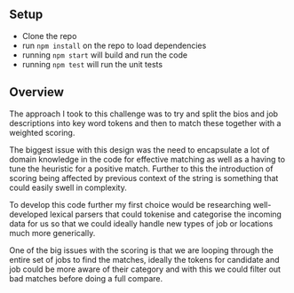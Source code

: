 ## Setup

- Clone the repo
- run `npm install` on the repo to load dependencies
- running `npm start` will build and run the code
- running `npm test` will run the unit tests


## Overview

The approach I took to this challenge was to try and split the bios and job descriptions into key word tokens and then 
to match these together with a weighted scoring.

The biggest issue with this design was the need to encapsulate a lot of domain knowledge in the code for effective 
matching as well as a having to tune the heuristic for a positive match. Further to this the introduction of scoring 
being affected by previous context of the string is something that could easily swell in complexity.

To develop this code further my first choice would be researching well-developed lexical parsers that could tokenise and
categorise the incoming data for us so that we could ideally handle new types of job or locations much more generically.

One of the big issues with the scoring is that we are looping through the entire set of jobs to find the matches, 
ideally the tokens for candidate and job could be more aware of their category and with this we could filter out bad
matches before doing a full compare.
